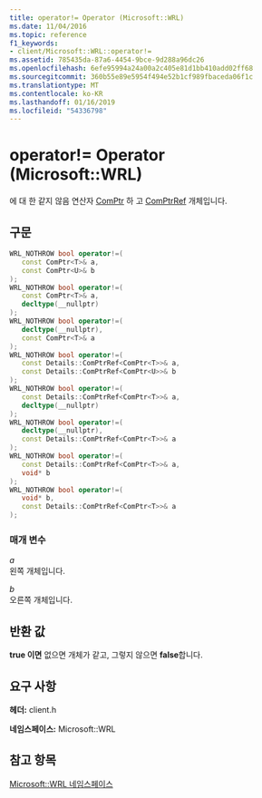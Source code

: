 ```yaml
---
title: operator!= Operator (Microsoft::WRL)
ms.date: 11/04/2016
ms.topic: reference
f1_keywords:
- client/Microsoft::WRL::operator!=
ms.assetid: 785435da-87a6-4454-9bce-9d288a96dc26
ms.openlocfilehash: 6efe95994a24a00a2c405e81d1bb410add02ff68
ms.sourcegitcommit: 360b55e89e5954f494e52b1cf989fbaceda06f1c
ms.translationtype: MT
ms.contentlocale: ko-KR
ms.lasthandoff: 01/16/2019
ms.locfileid: "54336798"
---
```

# <a name="operator-operator-microsoftwrl"></a>operator!= Operator (Microsoft::WRL)

에 대 한 같지 않음 연산자 [ComPtr](comptr-class.md) 하 고 [ComPtrRef](comptrref-class.md) 개체입니다.

## <a name="syntax"></a>구문

```cpp
WRL_NOTHROW bool operator!=(
   const ComPtr<T>& a,
   const ComPtr<U>& b
);
WRL_NOTHROW bool operator!=(
   const ComPtr<T>& a,
   decltype(__nullptr)
);
WRL_NOTHROW bool operator!=(
   decltype(__nullptr),
   const ComPtr<T>& a
);
WRL_NOTHROW bool operator!=(
   const Details::ComPtrRef<ComPtr<T>>& a,
   const Details::ComPtrRef<ComPtr<U>>& b
);
WRL_NOTHROW bool operator!=(
   const Details::ComPtrRef<ComPtr<T>>& a,
   decltype(__nullptr)
);
WRL_NOTHROW bool operator!=(
   decltype(__nullptr),
   const Details::ComPtrRef<ComPtr<T>>& a
);
WRL_NOTHROW bool operator!=(
   const Details::ComPtrRef<ComPtr<T>>& a,
   void* b
);
WRL_NOTHROW bool operator!=(
   void* b,
   const Details::ComPtrRef<ComPtr<T>>& a
);
```

### <a name="parameters"></a>매개 변수

*a*<br/>
왼쪽 개체입니다.

*b*<br/>
오른쪽 개체입니다.

## <a name="return-value"></a>반환 값

**true 이면** 없으면 개체가 같고, 그렇지 않으면 **false**합니다.

## <a name="requirements"></a>요구 사항

**헤더:** client.h

**네임스페이스:** Microsoft::WRL

## <a name="see-also"></a>참고 항목

[Microsoft::WRL 네임스페이스](microsoft-wrl-namespace.md)